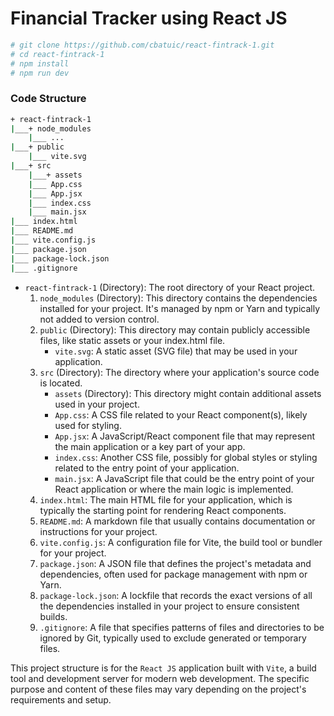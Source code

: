 # Financial Tracker using React JS

```bash
# git clone https://github.com/cbatuic/react-fintrack-1.git
# cd react-fintrack-1
# npm install
# npm run dev
```

### Code Structure
```bash
+ react-fintrack-1
|___+ node_modules
    |___ ...
|___+ public
    |___ vite.svg
|___+ src
    |___+ assets
    |___ App.css
    |___ App.jsx
    |___ index.css
    |___ main.jsx
|___ index.html
|___ README.md
|___ vite.config.js
|___ package.json
|___ package-lock.json
|___ .gitignore
```
* ```react-fintrack-1``` (Directory): The root directory of your React project.
    1. ```node_modules``` (Directory): This directory contains the dependencies installed for your project. It's managed by npm or Yarn and typically not added to version control.
    1. ```public``` (Directory): This directory may contain publicly accessible files, like static assets or your index.html file.
        * ```vite.svg```: A static asset (SVG file) that may be used in your application.
    1. ```src``` (Directory): The directory where your application's source code is located.
        * ```assets``` (Directory): This directory might contain additional assets used in your project.
        * ```App.css```: A CSS file related to your React component(s), likely used for styling.
        * ```App.jsx```: A JavaScript/React component file that may represent the main application or a key part of your app.
        * ```index.css```: Another CSS file, possibly for global styles or styling related to the entry point of your application.
        * ```main.jsx```: A JavaScript file that could be the entry point of your React application or where the main logic is implemented.
    1. ```index.html```: The main HTML file for your application, which is typically the starting point for rendering React components.
    1. ```README.md```: A markdown file that usually contains documentation or instructions for your project.
    1. ```vite.config.js```: A configuration file for Vite, the build tool or bundler for your project.
    1. ```package.json```: A JSON file that defines the project's metadata and dependencies, often used for package management with npm or Yarn.
    1. ```package-lock.json```: A lockfile that records the exact versions of all the dependencies installed in your project to ensure consistent builds.
    1. ```.gitignore```: A file that specifies patterns of files and directories to be ignored by Git, typically used to exclude generated or temporary files.

This project structure is for the ```React JS``` application built with ```Vite```, a build tool and development server for modern web development. The specific purpose and content of these files may vary depending on the project's requirements and setup.
